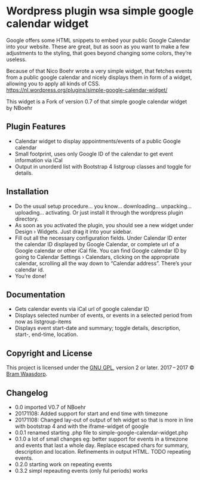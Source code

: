 # Wordpress plugin wsa simple google calendar widget
Google offers some HTML snippets to embed your public Google Calendar into your website.
These are great, but as soon as you want to make a few adjustments to the styling,
that goes beyond changing some colors, they’re useless.

Because of that Nico Boehr wrote a very simple widget, that fetches events from a public google
calendar and nicely displays them in form of a widget, allowing you to apply all kinds of CSS.
https://nl.wordpress.org/plugins/simple-google-calendar-widget/

This widget is a Fork of version 0.7 of that simple google calendar widget by NBoehr

## Plugin Features

* Calendar widget to display appointments/events of a public Google calendar 
* Small footprint, uses only Google ID of the calendar to get event information via iCal
* Output in unorderd list with Bootstrap 4 listgroup classes and toggle for details.

## Installation
* Do the usual setup procedure… you know… downloading… unpacking… uploading… activating. 
Or just install it through the wordpress plugin directory.
* As soon as you activated the plugin, you should see a new widget under Design › Widgets.
Just drag it into your sidebar.
* Fill out all the necessary configuration fields.
 Under Calendar ID enter the calendar ID displayed by Google Calendar, or complete url of a
 Google calendar or other iCal file.
 You can find Google calendar ID by going to Calendar Settings › Calendars, clicking on the appropriate calendar, scrolling all the way down to “Calendar address”. There’s your calendar id.
* You’re done!

## Documentation
* Gets calendar events via iCal url of google calendar ID
* Displays selected number of events, or events in a selected period from now as listgroup-items
* Displays event start-date and summary; toggle details, description, start-, end-time, location. 

## Copyright and License

This project is licensed under the [GNU GPL](http://www.gnu.org/licenses/old-licenses/gpl-2.0.html), version 2 or later.
2017&thinsp;&ndash;&thinsp;2017 &copy; [Bram Waasdorp](http://www.waasdorpsoekhan.nl).

## Changelog

* 0.0 imported V0.7 of NBoehr
* 20171108: Added support for start and end time with timezone
* 20171108: Changed lay-out of output of teh widget so that is more in line with bootstrap 4 and with the iframe-widget of google
* 0.0.1 renamed starting .php file to simple-google-calendar-widget.php
* 0.1.0 a lot of small changes eg: better support for events in a timezone and events that last a whole day. Replace escaped chars for summary, description and location. Refinements in output HTML.
TODO repeating events.
* 0.2.0 starting work on repeating events 
* 0.3.2 simpl repeauting events (only ful periods) works